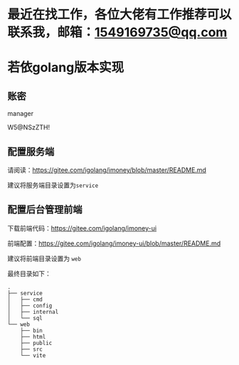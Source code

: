 # 最近在找工作，各位大佬有工作推荐可以联系我，邮箱：1549169735@qq.com
# 若依golang版本实现
## 账密
manager

W5@NSzZTH!

## 配置服务端
请阅读：https://gitee.com/igolang/imoney/blob/master/README.md

建议将服务端目录设置为`service`

## 配置后台管理前端
下载前端代码：https://gitee.com/igolang/imoney-ui

前端配置：https://gitee.com/igolang/imoney-ui/blob/master/README.md

建议将前端目录设置为 `web`

最终目录如下：
```
.
├── service
│   ├── cmd
│   ├── config
│   ├── internal
│   └── sql
└── web
    ├── bin
    ├── html
    ├── public
    ├── src
    └── vite
```
